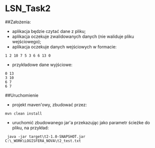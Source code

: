 # LSN_Task2

##Założenia:
- aplikacja będzie czytać dane z pliku;
- aplikacja oczekuje zwalidowanych danych (nie waliduje pliku wejściowego);
- aplikacja oczekuje danych wejściowych w formacie: 
```
1 2 10 7 5 3 6 6 13 0
```
- przykładowe dane wyjściowe:

```
0 13
3 10
6 7
6 7
```

##Uruchomienie
- projekt maven'owy, zbudować przez:

```mvn clean install```
- uruchomić zbudowanego jar'a przekazując jako parametr ścieżke do pliku, na przykład:

``` java -jar target\t2-1.0-SNAPSHOT.jar C:\_WORK\LOGISFERA_NOVA\t2_test.txt```
